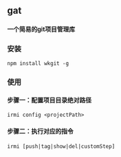 ## gat
#### 一个简易的git项目管理库

### 安装
```shell script
npm install wkgit -g
```

### 使用
#### 步骤一：配置项目目录绝对路径
````shell script
irmi config <projectPath>
````
#### 步骤二：执行对应的指令
````shell script
irmi [push|tag|show|del|customStep]
````

